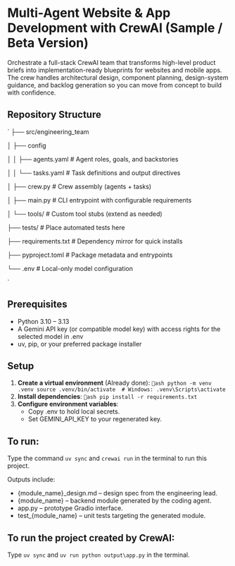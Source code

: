 ﻿# Multi-Agent Website & App Development with CrewAI (Sample / Beta Version)

Orchestrate a full-stack CrewAI team that transforms high-level product briefs
into implementation-ready blueprints for websites and mobile apps. The crew
handles architectural design, component planning, design-system guidance, and
backlog generation so you can move from concept to build with confidence.

## Repository Structure
`
├── src/engineering_team

│   ├── config

│   │   ├── agents.yaml        # Agent roles, goals, and backstories

│   │   └── tasks.yaml         # Task definitions and output directives

│   ├── crew.py                # Crew assembly (agents + tasks)

│   ├── main.py                # CLI entrypoint with configurable requirements

│   └── tools/                 # Custom tool stubs (extend as needed)

├── tests/                     # Place automated tests here

├── requirements.txt           # Dependency mirror for quick installs

├── pyproject.toml             # Package metadata and entrypoints

└── .env                       # Local-only model configuration

`

## Prerequisites
- Python 3.10 – 3.13
- A Gemini API key (or compatible model key) with access rights for the selected model in .env
- uv, pip, or your preferred package installer

## Setup
1. **Create a virtual environment** (Already done):
   `ash
   python -m venv .venv
   source .venv/bin/activate  # Windows: .venv\Scripts\activate
   `
2. **Install dependencies**:
   `ash
   pip install -r requirements.txt
   `
3. **Configure environment variables**:
   - Copy .env to hold local secrets.
   - Set GEMINI_API_KEY to your regenerated key.

## To run:
Type the command `uv sync` and `crewai run` in the terminal to run this project.


Outputs include:
- {module_name}_design.md – design spec from the engineering lead.
- {module_name} – backend module generated by the coding agent.
- app.py – prototype Gradio interface.
- test_{module_name} – unit tests targeting the generated module.


## To run the project created by CrewAI:
Type `uv sync` and `uv run python output\app.py` in the terminal.


